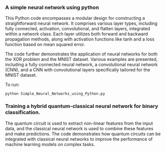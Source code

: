 ### A simple neural network using python
This Python code encompasses a modular design for constructing a straightforward neural network. It comprises various layer types, including fully connected, activation, convolutional, and flatten layers, integrated within a network class. Each layer utilizes both forward and backward propagation methods, along with activation functions like tanh and a loss function based on mean squared error.

The code further demonstrates the application of neural networks for both the XOR problem and the MNIST dataset. Various examples are presented, including a fully connected neural network, a convolutional neural network (CNN), and a CNN with convolutional layers specifically tailored for the MNIST dataset.

To run: 

`python Simple_Neural_Networks_using_Python.py`

### **Training a hybrid quantum-classical neural network for binary classification.**
The quantum circuit is used to extract non-linear features from the input data, and the classical neural network is used to combine these features and make predictions. The code demonstrates how quantum circuits can be integrated with classical neural networks to improve the performance of machine learning models on complex tasks.
